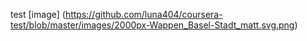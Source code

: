 test
[image] (https://github.com/luna404/coursera-test/blob/master/images/2000px-Wappen_Basel-Stadt_matt.svg.png)
